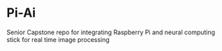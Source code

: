 # Pi-Ai
Senior Capstone repo for integrating Raspberry Pi and neural computing stick for real time image processing

